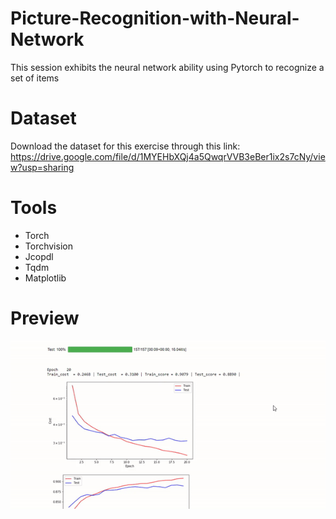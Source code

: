 # Picture-Recognition-with-Neural-Network
This session exhibits the neural network ability using Pytorch to recognize a set of items

# Dataset
Download the dataset for this exercise through this link:
https://drive.google.com/file/d/1MYEHbXQj4a5QwqrVVB3eBer1ix2s7cNy/view?usp=sharing


# Tools
- Torch
- Torchvision
- Jcopdl
- Tqdm
- Matplotlib

# Preview
![example](/Screenshoot/Preview_Project.gif)

